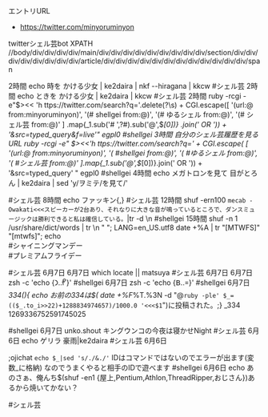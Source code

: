エントリURL


- https://twitter.com/minyoruminyon


twitterシェル芸bot XPATH
//body/div/div/div/div/main/div/div/div/div/div/div/div/div/div/section/div/div/div/div/div/div/div/div/article/div/div/div/div/div/div/div/div/div/div/div/div/span


2時間
echo 時を かける少女 | ke2daira | nkf --hiragana | kkcw 
#シェル芸
2時間
echo ときを かける少女 | ke2daira | kkcw 
#シェル芸
2時間
ruby -rcgi -e"$><<
'h ttps://twitter.com/search?q='.delete(?\s) +
CGI.escape([
'(url:@ from:minyoruminyon)',
'(# shellgei from:@)',
'(# ゆるシェル from:@)',
'(# シェル芸 from:@)'
]
.map{_1.sub('# ',?#).sub('@',\$*[0])}
.join(' OR ')) +
'&src=typed_query&f=live'" egpl0 
#shellgei
3時間
自分のシェル芸履歴を見るURL
ruby -rcgi -e"
$><<'h ttps://twitter.com/search?q=' +
CGI.escape(
 [
 '(url:@ from:minyoruminyon)',
 '(
#shellgei
 from:@)',
 '(
#ゆるシェル
 from:@)',
 '(
#シェル芸
 from:@)'
 ].map{_1.sub('@',\$*[0])}.join(' OR ')) +
'&src=typed_query'
" egpl0 
#shellgei
4時間
echo メガトロンを見て 目がとろん | ke2daira | sed  'y/ヲミテ/を見て/'

#シェル芸
8時間
echo ファッキン{,} 
#シェル芸
12時間
shuf -ern100 `mecab -Owakati<<<スピーカーが2台あり、それなりに大きな音が鳴っているところで、ダンスミュージックは勝利できると私は確信している。`|tr -d \\n 
#shellgei
15時間
shuf -n 1 /usr/share/dict/words | tr \\n " "; LANG=en_US.utf8 date +%A | tr "[MTWFS]" "[mtwfs]"; echo \
#シャイニングマンデー
 \
#プレミアムフライデー
 
#シェル芸
6月7日
6月7日
which locate || matsuya 
#シェル芸
6月7日
6月7日
zsh -c 'echo {𐅀..𐆠}'
#shellgei
6月7日
zsh -c 'echo {ꓐ..꓿}'
#shellgei
6月7日
_334(){
echo お前の334は$(
  date +%F_%T.%3N -d "@`
    ruby -ple'
      $_=(($_.to_i>>22)+1288834974657)/1000.0
    '<<<$1
  `")に投稿された。;}
_334 1269336752591745025

#shellgei
6月7日
unko.shout キングウンコの今夜は寝かせNight 
#シェル芸
6月6日
echo ゲリラ 豪雨|ke2daira 
#シェル芸
6月6日

;ojichat `echo $_|sed 's/./&./'`
IDはコマンドではないのでエラーが出ます(変数_に格納)
なのでうまくやると相手のIDで遊べます 
#shellgei
6月6日
echo あのさぁ、俺んち$(shuf -en1 {屋上,Pentium,Athlon,ThreadRipper,おじさん})あるから焼いてかない？

#シェル芸
